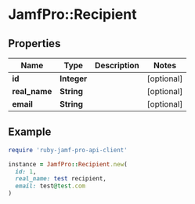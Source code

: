 # JamfPro::Recipient

## Properties

| Name | Type | Description | Notes |
| ---- | ---- | ----------- | ----- |
| **id** | **Integer** |  | [optional] |
| **real_name** | **String** |  | [optional] |
| **email** | **String** |  | [optional] |

## Example

```ruby
require 'ruby-jamf-pro-api-client'

instance = JamfPro::Recipient.new(
  id: 1,
  real_name: test recipient,
  email: test@test.com
)
```

